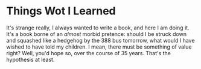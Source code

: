 # Things Wot I Learned

It's strange really, I always wanted to write a book, and here I am doing it. It's a book borne of an _almost_ morbid pretence: should I be struck down and squashed like a hedgehog by the 388 bus tomorrow, what would I have wished to have told my children. I mean, there must be something of value right? Well, you'd hope so, over the course of 35 years. That's the hypothesis at least.

